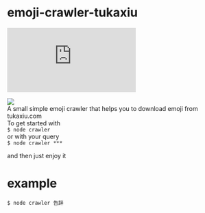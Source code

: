 # emoji-crawler-tukaxiu  
![中文点这里](https://github.com/earlyCloud/emoji-crawler-tukaxiu/blob/master/README-CN.md)  

![](https://img.shields.io/badge/Node-%3E%3D%20V6-brightgreen.svg)  
A small simple emoji crawler that helps you to download emoji from tukaxiu.com  
To get started with  
`$ node crawler`  
or with your query   
`$ node crawler ***`  

and then just enjoy it
# example
`$ node crawler 告辞`

